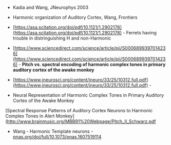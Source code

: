 

- Kadia and Wang, JNeurophys 2003
- Harmonic organization of Auditory Cortex, Wang, Frontiers 
- [https://asa.scitation.org/doi/pdf/10.1121/1.2902178](https://asa.scitation.org/doi/pdf/10.1121/1.2902178) - Ferrets having trouble in distringuishing H and non-Harmonic

- [https://www.sciencedirect.com/science/article/pii/S0006899397014236](https://www.sciencedirect.com/science/article/pii/S0006899397014236) - **Pitch vs. spectral encoding of harmonic complex tones in primary auditory cortex of the awake monkey**

- [https://www.jneurosci.org/content/jneuro/33/25/10312.full.pdf](https://www.jneurosci.org/content/jneuro/33/25/10312.full.pdf) -

- Neural Representation of Harmonic Complex Tones in Primary Auditory Cortex of the Awake Monkey

[Spectral Response Patterns of Auditory Cortex Neurons to Harmonic Complex Tones in Alert Monkey](http://www.brainmusic.org/MBB91%20Webpage/Pitch_II_Schwarz.pdf

- Wang - Harmonic Template neurons - [pnas.org/doi/full/10.1073/pnas.1607519114](http://pnas.org/doi/full/10.1073/pnas.1607519114)
